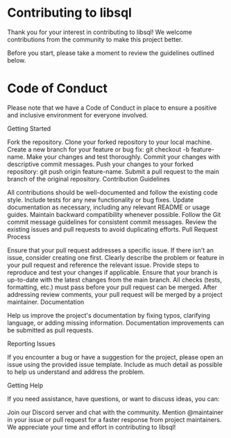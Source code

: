 # Contributing to libsql

Thank you for your interest in contributing to libsql! We welcome contributions from the community to make this project better.

Before you start, please take a moment to review the guidelines outlined below.

# Code of Conduct

Please note that we have a Code of Conduct in place to ensure a positive and inclusive environment for everyone involved.

Getting Started

Fork the repository.
Clone your forked repository to your local machine.
Create a new branch for your feature or bug fix: git checkout -b feature-name.
Make your changes and test thoroughly.
Commit your changes with descriptive commit messages.
Push your changes to your forked repository: git push origin feature-name.
Submit a pull request to the main branch of the original repository.
Contribution Guidelines

All contributions should be well-documented and follow the existing code style.
Include tests for any new functionality or bug fixes.
Update documentation as necessary, including any relevant README or usage guides.
Maintain backward compatibility whenever possible.
Follow the Git commit message guidelines for consistent commit messages.
Review the existing issues and pull requests to avoid duplicating efforts.
Pull Request Process

Ensure that your pull request addresses a specific issue. If there isn't an issue, consider creating one first.
Clearly describe the problem or feature in your pull request and reference the relevant issue.
Provide steps to reproduce and test your changes if applicable.
Ensure that your branch is up-to-date with the latest changes from the main branch.
All checks (tests, formatting, etc.) must pass before your pull request can be merged.
After addressing review comments, your pull request will be merged by a project maintainer.
Documentation

Help us improve the project's documentation by fixing typos, clarifying language, or adding missing information. Documentation improvements can be submitted as pull requests.

Reporting Issues

If you encounter a bug or have a suggestion for the project, please open an issue using the provided issue template. Include as much detail as possible to help us understand and address the problem.

Getting Help

If you need assistance, have questions, or want to discuss ideas, you can:

Join our Discord server and chat with the community.
Mention @maintainer in your issue or pull request for a faster response from project maintainers.
We appreciate your time and effort in contributing to libsql!

